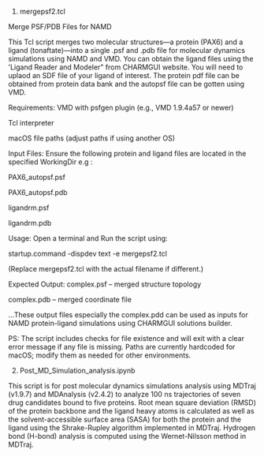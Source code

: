1. mergepsf2.tcl

Merge PSF/PDB Files for NAMD

This Tcl script merges two molecular structures—a protein (PAX6) and a ligand (tonaftate)—into a single .psf and .pdb file for molecular dynamics simulations using NAMD and VMD.
You can obtain the ligand files using the 'Ligand Reader and Modeler" from CHARMGUI website. You will need to uplaod an SDF file of your ligand of interest. The protein
pdf file can be obtained from protein data bank and the autopsf file can be gotten using VMD.

Requirements:
VMD with psfgen plugin (e.g., VMD 1.9.4a57 or newer)

Tcl interpreter

macOS file paths (adjust paths if using another OS)

Input Files:
Ensure the following protein and ligand files are located in the specified WorkingDir e.g :

PAX6_autopsf.psf

PAX6_autopsf.pdb

ligandrm.psf

ligandrm.pdb

Usage:
Open a terminal and Run the script using:

startup.command -dispdev text -e mergepsf2.tcl

(Replace mergepsf2.tcl with the actual filename if different.)

Expected Output:
complex.psf – merged structure topology

complex.pdb – merged coordinate file

...These output files especially the complex.pdd can be used as inputs for NAMD protein-ligand simulations using CHARMGUI solutions builder.

PS:
The script includes checks for file existence and will exit with a clear error message if any file is missing.
Paths are currently hardcoded for macOS; modify them as needed for other environments.





2. Post_MD_Simulation_analysis.ipynb
  
 This script is for post molecular dynamics simulations analysis using MDTraj (v1.9.7) and MDAnalysis (v2.4.2) to analyze 100 ns trajectories of seven drug candidates bound to five proteins. Root mean square deviation (RMSD) of the protein backbone and the ligand heavy atoms is calculated as well as the solvent-accessible surface area (SASA) for both the protein and the ligand using the Shrake-Rupley algorithm implemented in MDTraj. Hydrogen bond (H-bond) analysis is computed using the Wernet-Nilsson method in MDTraj. 

